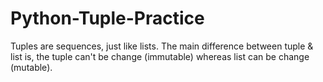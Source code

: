 # Python-Tuple-Practice
Tuples are sequences, just like lists. The main difference between tuple &amp; list is, the tuple can't be change (immutable) whereas list can be change (mutable).

